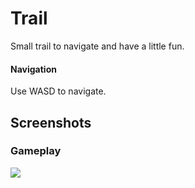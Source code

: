 # Trail
Small trail to navigate and have a little fun.
#### Navigation
Use WASD to navigate.

Screenshots
---
### Gameplay
![](https://i.imgur.com/JFAQ0vb.png)
